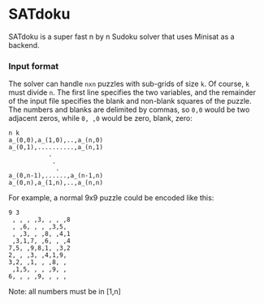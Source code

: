 # SATdoku
SATdoku is a super fast n by n Sudoku solver that uses Minisat as a backend.
### Input format
The solver can handle `nxn` puzzles with sub-grids of size `k`. Of course, `k` must divide `n`. The first line specifies the two variables, and the remainder of the input file specifies the blank and non-blank squares of the puzzle. The numbers and blanks are delimited by commas, so `0,0` would be two adjacent zeros, while `0, ,0` would be zero, blank, zero:
```
n k
a_(0,0),a_(1,0),..,a_(n,0)
a_(0,1),..........,a_(n,1)
           .
            .
             . 
a_(0,n-1),......,a_(n-1,n)
a_(0,n),a_(1,n),..,a_(n,n)
```
For example, a normal 9x9 puzzle could be encoded like this:
```
9 3
 , , , ,3, , , ,8
 , ,6, , , ,3,5,
 , ,3, , ,8, ,4,1
 ,3,1,7, ,6, , ,4
7,5, ,9,8,1, ,3,2
2, , ,3, ,4,1,9,
3,2, ,1, , ,8, ,
 ,1,5, , , ,9, ,
6, , , ,9, , , , 
```
Note: all numbers must be in [1,n]